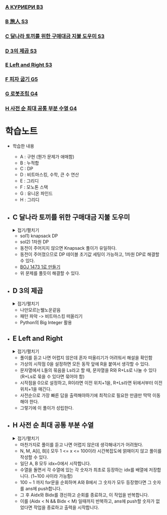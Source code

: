 ### [A КУРИЕРИ B3](https://www.acmicpc.net/problem/24302)

### [B 旅人 S3](https://www.acmicpc.net/problem/5560)

### [C 달나라 토끼를 위한 구매대금 지불 도우미 S3](https://www.acmicpc.net/problem/17212)

### [D 3의 제곱 S3](https://www.acmicpc.net/problem/4312)

### [E Left and Right S3](https://www.acmicpc.net/problem/16630)

### [F 피자 굽기 G5](https://www.acmicpc.net/problem/1756)

### [G 로봇조립 G4](https://www.acmicpc.net/problem/18116)

### [H 사전 순 최대 공통 부분 수열 G4](https://www.acmicpc.net/problem/30805)

# 학습노트

+ 학습한 내용
  - A : 구현 (뭔가 문제가 애매함)
  - B : 누적합
  - C : DP
  - D : 비트마스킹, 수학, 큰 수 연산
  - E : 그리디
  - F : 모노톤 스택
  - G : 유니온 파인드
  - H : 그리디

+ ## C 달나라 토끼를 위한 구매대금 지불 도우미
  <details>
  <summary> 접기/펼치기 </summary>

  ```cpp
  #include <bits/stdc++.h>
  using namespace std;
  
  #define fastio cin.tie(NULL) -> sync_with_stdio(false);
  #define ll long long
  
  const ll INF = 0x7f7f7f7f;
  ll n;
  ll dp[5][100003]; // i번째 동전까지 고려했을 때 j를 만들어내는 동전의 최소개수
  ll coin[5] = {0, 1, 2, 5, 7}; // 동전의 값들
  
  int main() {
      fastio;
      cin>>n;
    
      for(int i=0; i<=4; i++)
          for(int j=0; j<=n; j++)
              dp[i][j] = INF;
    
      dp[0][0] = 0;
    
      for (int i=1; i<=4; i++) {
          for (int j=0; j<=n; j++) {
              dp[i][j] = dp[i-1][j];
              if(j-coin[i]>=0) dp[i][j] = min(dp[i][j], dp[i][j-coin[i]]+1);
          }
      }
      cout<<dp[4][n];
      return 0;
  }
  ```
  </details>
  
  - sol1) knapsack DP
  - sol2) 1차원 DP
  - 동전이 주어지지 않으면 Knapsack 풀이가 유일하다.
  - 동전이 주어졌으므로 DP 테이블 초기값 세팅이 가능하고, 1차원 DP로 해결할 수 있다.
  - [BOJ 1473 1로 만들기](https://www.acmicpc.net/problem/1463)
  - 위 문제를 풀듯이 해결할 수 있다.

+ ## D 3의 제곱
  <details>
  <summary> 접기/펼치기 </summary>

  ```py
  import sys

  while(True):
      n = int(input())
      if(n==0): break
      n -= 1
      bin = list(format(n, 'b'))
      bin.reverse()
      ans = []
      for i in range(len(bin)):
          if(bin[i]=='0'): continue
          ans.append(3**int(i))
      if(len(ans)==0): print("{ }")
      else:
          result = "{ " + ", ".join(map(str,ans)) + " }"
          print(result)
  ```
  </details>
  
  - 나만모르는웰노운같음
  - 패턴 파악 -> 비트마스킹 떠올리기
  - Python의 Big Integer 활용

+ ## E Left and Right
  <details>
  <summary> 접기/펼치기 </summary>

  ```cpp
  #include <bits/stdc++.h>
  using namespace std;
  #define fastio cin.tie(NULL)->sync_with_stdio(false);

  int N,idx;
  string S;
  vector<int> ans;
  stack<pair<char,int>> St;
  
  int main(){
      fastio;
      cin>>N>>S;
      S = "R"+S;
      ans.resize(N+1);
      for(int i=0;i<N;i++){
          if(S[i]=='R'){
              while(!St.empty()){
                  auto cur = St.top(); St.pop();
                  ans[cur.second] = ++idx;
              }
          }
          St.push({S[i],i});
      }
      while(!St.empty()){
          auto cur = St.top(); St.pop();
          ans[cur.second] = ++idx;
      }
      for(int i=0;i<N;i++){
          cout<<ans[i]<<'\n';
      }
      return 0;
  }
  ```
  </details>
  
  - 풀이를 듣고 나면 어렵지 않은데 혼자 떠올리기가 어려워서 해설을 확인함
  - 가상의 시작점 0을 설정하면 모든 동작 앞에 R을 붙여서 생각할 수 있다.
  - 문자열에서 L들의 묶음을 Ls라고 할 때, 문자열을 R와 R+Ls로 나눌 수 있다(R+Ls로 묶을 수 있다면 묶어야 함)
  - 시작점을 0으로 설정하고, R이라면 이전 위치+1을, R+Ls라면 뒤에서부터 이전 위치+1을 매긴다.
  - 사전순으로 가장 빠른 답을 출력해야하기에 최적으로 필요한 만큼만 딱딱 이동해야 한다.
  - 그렇기에 이 풀이가 성립한다.
 
+ ## H 사전 순 최대 공통 부분 수열
  <details>
  <summary> 접기/펼치기 </summary>
    
  ```cpp
  #include <bits/stdc++.h>
  #define fastio cin.tie(NULL)->sync_with_stdio(false)
  using namespace std;
  
  vector<int> A, B, ans;
  int Aidx, Bidx;
  
  int main() {
      fastio;
      int n, m;
      cin>>n;
      for(int i=0;i<n;i++){
          int x; cin>>x;
          A.push_back(x);
      }
      cin>>m;
      for(int i=0;i<m;i++){
          int x; cin>>x;
          B.push_back(x);
      }

    while(Aidx<n && Bidx<m){
        vector<int> Achk(101,-1);
        vector<int> Bchk(101,-1);
        for(int i=Aidx;i<n;i++){
            if(Achk[A[i]]==-1) Achk[A[i]]=i;
        }
        for(int i=Bidx;i<m;i++){
            if(Bchk[B[i]]==-1) Bchk[B[i]]=i;
        }
        bool found = false;
        for(int i=100;i>=1;i--){
            if(Achk[i]==-1 || Bchk[i]==-1) continue;
            ans.push_back(i);
            Aidx = Achk[i]+1;
            Bidx = Bchk[i]+1;
            found = true;
            break;
        }
        if(!found) break;
    }

    cout<<ans.size()<<'\n';
    for(int val : ans) cout<<val<<' ';
    return 0;
  }
  ```
  </details>
  
  - 마찬가지로 풀이를 듣고 나면 어렵지 않은데 생각해내기가 어려웠다.
  - N, M, A[i], B[i] 모두 1 <= x <= 100이라 시간복잡도에 얽매이지 않고 풀이를 작성할 수 있다.
  - 일단 A, B 모두 idx=0에서 시작합니다.
  - 수열을 돌면서 각 수열에 있는 각 숫자가 최초로 등장하는 idx를 배열에 저장합니다. (1~100 사이라 가능함)
  - 100 ~ 1 까지 for문을 순회하며 A와 B에서 그 숫자가 모두 등장했다면 그 숫자를 ans에 push합니다.
  - 그 후 Aidx와 Bidx를 갱신하고 순회를 종료하고, 이 작업을 반복합니다.
  - 이를 (Aidx < N && Bidx < M) 일때까지 반복하고, ans에 push할 숫자가 없었다면 작업을 종료하고 출력을 시작합니다.
